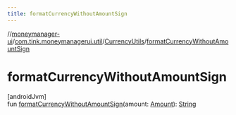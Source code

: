 ```yaml
---
title: formatCurrencyWithoutAmountSign
---
```

//[moneymanager-ui](../../../index.html)/[com.tink.moneymanagerui.util](../index.html)/[CurrencyUtils](index.html)/[formatCurrencyWithoutAmountSign](format-currency-without-amount-sign.html)



# formatCurrencyWithoutAmountSign



[androidJvm]\
fun [formatCurrencyWithoutAmountSign](format-currency-without-amount-sign.html)(amount: [Amount](../../com.tink.model.misc/-amount/index.html)): [String](https://kotlinlang.org/api/latest/jvm/stdlib/kotlin/-string/index.html)




